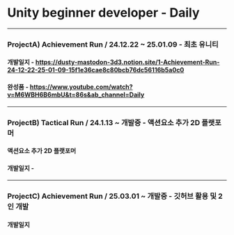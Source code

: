 # **Unity beginner developer - Daily**



***
### **ProjectA) Achievement Run / 24.12.22 ~ 25.01.09** - 최초 유니티
#### 개발일지 - https://dusty-mastodon-3d3.notion.site/1-Achievement-Run-24-12-22-25-01-09-15f1e36cae8c80bcb76dc56116b5a0c0
#### 완성품 - https://www.youtube.com/watch?v=M6WBH6B6mbU&t=86s&ab_channel=Daily
***
### **ProjectB) Tactical Run / 24.1.13 ~ 개발중** - 액션요소 추가 2D 플랫포머
#### 액션요소 추가 2D 플랫포머
#### 개발일지 - 
***
### **ProjectC) Achievement Run / 25.03.01 ~ 개발중** - 깃허브 활용 및 2인 개발
#### 개발일지
